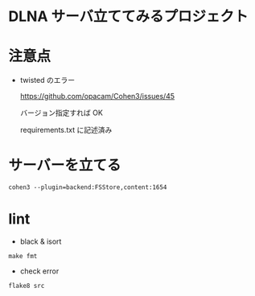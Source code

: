# DLNA サーバ立ててみるプロジェクト

# 注意点

- twisted のエラー

  https://github.com/opacam/Cohen3/issues/45

  バージョン指定すれば OK

  requirements.txt に記述済み

# サーバーを立てる

```
cohen3 --plugin=backend:FSStore,content:1654
```

# lint

- black & isort

```
make fmt
```

- check error

```
flake8 src
```
